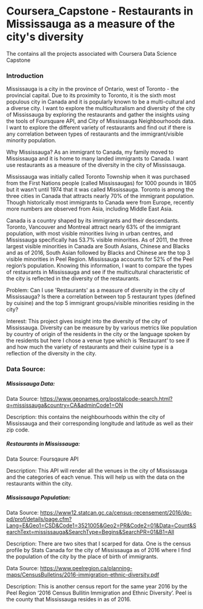 # Coursera_Capstone - Restaurants in Mississauga as a measure of the city's diversity 
The contains all the projects associated with Coursera Data Science Capstone

### Introduction
Mississauga is a city in the province of Ontario, west of Toronto - the provincial capital. Due to its proximity to Toronto, it is the sixth most populous city in Canada and it is popularly known to be a multi-cultural and a diverse city. I want to explore the multiculturalism and diversity of the city of Mississauga by exploring the restaurants and gather the insights using the tools of Foursquare API, and City of Mississauga Neighbourhoods data. I want to explore the different variety of restaurants and find out if there is any correlation between types of restaurants and the immigrant/visible minority population. 

Why Mississauga? As an immigrant to Canada, my family moved to Mississauga and it is home to many landed immigrants to Canada. I want use restaurants as a measure of the diversity in the city of Mississauga. 

Mississauga was initially called Toronto Township when it was purchased from the First Nations people (called Mississaugas) for 1000 pounds in 1805 but it wasn’t until 1974 that it was called Mississauga. Toronto is among the three cities in Canada that attracts nearly 70% of the immigrant population. Though historically most immigrants to Canada were from Europe, recently more numbers are observed from Asia, including Middle East Asia. 

Canada is a country shaped by its immigrants and their descendants. Toronto, Vancouver and Montreal attract nearly 63% of the immigrant population, with most visible minorities living in urban centres, and Mississauga specifically has 53.7% visible minorities. As of 2011, the three largest visible minorities in Canada are South Asians, Chinese and Blacks and as of 2016, South Asian followed by Blacks and Chinese are the top 3 visible minorities in Peel Region. Mississauga accounts for 52% of the Peel region’s population. Knowing this information, I want to compare the types of restaurants in Mississauga and see if the multicultural characteristic of the city is reflected in the diversity of the restaurants. 

Problem: Can I use 'Restaurants' as a measure of diversity in the city of Mississauga? Is there a correlation between top 5 restaurant types (defined by cuisine) and the top 5 immigrant groups/visible minorities residing in the city? 

Interest: This project gives insight into the diversity of the city of Mississauga. Diversity can be measure by by various metrics like population by country of origin of the residents in the city or the language spoken by the residents but here I chose a venue type which is ‘Restaurant’ to see if and how much the variety of restaurants and their cuisine type is a reflection of the diversity in the city. 


### Data Source:

##### Mississauga Data:

Data Source: https://www.geonames.org/postalcode-search.html?q=mississauga&country=CA&adminCode1=ON

Description: this contains the neighbourhoods within the city of Mississauga and their corresponding longitude and latitude as well as their zip code. 

##### Restaurants in Mississauga:

Data Source: Foursqaure API

Description: This API will render all the venues in the city of Mississauga and the categories of each venue. This will help us with the data on the restaurants within the city. 

##### Mississauga Population: 

Data Source: https://www12.statcan.gc.ca/census-recensement/2016/dp-pd/prof/details/page.cfm?Lang=E&Geo1=CSD&Code1=3521005&Geo2=PR&Code2=01&Data=Count&SearchText=mississauga&SearchType=Begins&SearchPR=01&B1=All 

Description: There are two sites that I scarped for data. One is the census profile  by Stats Canada for the city of Mississauga as of 2016 where I find the population of the city by the place of birth of immigrants.

Data Source: https://www.peelregion.ca/planning-maps/CensusBulletins/2016-immigration-ethnic-diversity.pdf 

Description: This is another census report for the same year 2016 by the Peel Region ‘2016 Census Bullitin Immigration and Ethnic Diversity’. Peel is the county that Mississauga resides in as of 2016. 

